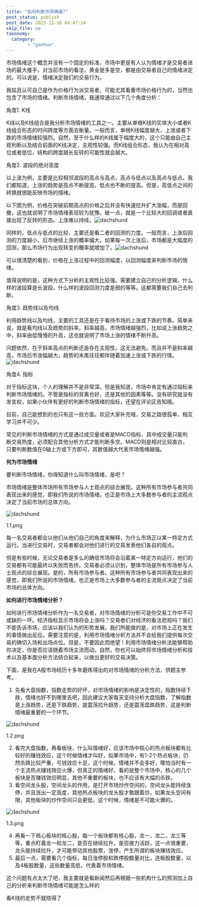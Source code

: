 ```yaml
---
title: "如何判断市场情绪?"
post_status: publish
post_date: 2023-11-16 04:47:14
skip_file: no
taxonomy:
  category:
        - "ganhuo"
---
```


市场情绪这个概念并没有一个固定的标准，市场中更是有人认为情绪才是交易者进场的最大推手。对当前市场的看法，黄金是多是空，都是由交易者自己的情绪决定的。可以说是，情绪决定我们的交易行为。

我姑且认可自己是作为价格行为派交易者，可能尤其看重市场价格行为的，当然也包含了市场的情绪。判断市场情绪，我通常通过以下几个角度分析：

角度1. K线

K线以及K线组合是我分析市场情绪的工具之一。主要从单根K线的实体大小或者K线组合形态的时间跨度等方面去衡量。一般而言，单根K线幅度越大，上涨或者下跌的市场情绪较强烈。自然，至于什么样的K线属于幅度大的，这个只能由自己主观判断以及结合前面的K线决定，主观性较强。而K线组合形态，我认为在相对高位或者低位，结构的跨度越长反转的可能性就会越大。

角度2. 波段的绝对高度

以上涨为例，主要是比较相邻波段的高点与高点，高点与低点以及高点与低点。我们都知道，上涨的趋势是高点不断提高，低点也不断的提高。但是，高低点之间的转换就很能反映市场的情绪。

以下图为例，价格在突破前期高点的价格之后并没有快速拉升扩大涨幅，而是回撤，这也就说明了市场情绪表现较为犹豫。破一点，就是一个比较大的回调或者直接出现了反转的形态。上涨难以持续。![dachshund](https://cdn.fendou.la/funstoutiao/2020/12/115211822.png "5.png")

同样的，低点与低点的比较，主要还是看二者的回测的力度。一般而言，上涨后回测的力度越小，后市继续上涨的概率偏大。如果每一次上涨后，市场都是大幅度的回测，那么市场行为出现转变的概率就增加了。![dachshund](https://cdn.fendou.la/funstoutiao/2020/12/115236854.png "6.png")

可以很清楚的看到，价格在上涨过程中的回测幅度，以回测幅度来判断市场的情绪。

值得说明的是，这种方式下分析的主观性比较强。需要建立自己的分析逻辑，什么样的波段算是长波段，什么样的波段回测力度是弱的等等。这都需要我们自己去判断。

角度3. 趋势线以及均线

利用趋势线以及均线，主要的工具还是在于看待市场的上涨或下跌的节奏。简单来说，就是看均线以及趋势的斜率。斜率越高，市场情绪越强烈，比如说上涨趋势之中，斜率由低慢慢的升高，这也就说明了市场上涨的情绪不断升高。

问题依然，在于斜率高点的判断还是存在主观性，这无法避免。而且并不是斜率越高，市场后市涨幅越大，趋势的末尾往往都伴随着加速上涨或下跌的行情。![dachshund](https://cdn.fendou.la/funstoutiao/2020/12/115257605.png "7.png")

角度4. 指标

对于指标这块，个人的理解并不是非常深。但是我知道，市场中肯定有通过指标来判断市场情绪的。不管是指标的背离也好，还是其他的因素等等。没有研究就没有发言权，如果小伙伴有更好的判断市场情绪的指标，还望在评论区告知哦。

目前，自己能想到的也只有这一些方面。欢迎大家补充哦，交易之路很孤单，相互学习并不可少。

常见的判断市场情绪的方式是通过成交量或者是MACD指标，其中成交量只能判断交易热度，必须配合其他分析方式才能判断多空。MACD则是相对比较直白，只要判断数值在0轴上方或下方即可，其数值越大代表市场情绪越强。

**何为市场情绪**

要判断市场情绪，你得知道什么叫市场情绪，是吧？

市场情绪是整体市场所有市场参与人士观点的综合展现。这种所有市场参与者共同表现出来的感觉，即我们所说的市场情绪。也正是市场上大多数参与者的主流观点决定了当前市场的总体方向。

![dachshund](https://cdn.fendou.la/funstoutiao/2020/12/182340858.png "1.1.png")

1.1.png

每一名交易者都会以他们从他们自己的角度来解释，为什么市场正以某一特定方式运行。当进行交易时，交易者都会对他们进行的交易发表他们各自的观点。

但是有些时候，无论交易者是多么的确信市场将会沿着某一特定方向运行，他们的交易都有可能最终以失败而告终。交易者必须认识到，整体市场是所有市场参与人士观点的综合展现。是的，所有市场参与者。这种所有市场参与者共同表现出来的感觉，即我们所说的市场情绪。也正是市场上大多数参与者的主流观点决定了当前市场的总体方向。

**如何进行市场情绪分析？**

如何进行市场情绪分析作为一名交易者，对市场情绪的分析可是你交易工作中不可或缺的一环。经济指标显示市场将会上涨吗？交易者们对经济的看法悲观吗？我们不能告诉市场，应该以我们认为的形势发展。我们所能做的是，对市场上正在发生的事情做出反应。需要注意的是，利用市场情绪分析方法并不会给我们提供每次交易的确切入场和出场点位。但是，不要因此而绝望！利用市场情绪分析法能够帮助你决定，你是否应该随着市场主流而动。自然，你也可以始终将市场情绪分析和技术以及基本面分析方法结合起来，以做出更好的交易决策。

下面，是我在A股市场经历十多年磨炼得出的对市场情绪的分析方法，供题主参考。

1. 先看大盘指数，指数走势的好坏，对市场情绪的影响是决定性的，指数持续下跌，情绪也好不到哪里去吧，因此建议大家每天坚持分析大盘指数，了解指数是上涨趋势，还是下跌趋势，是震荡拉升趋势，还是震荡盘跌趋势，这是判断情绪最重要的一个环节。

![dachshund](https://cdn.fendou.la/funstoutiao/2020/12/182500718.png "1.2.png")

1.2.png

2. 看完大盘指数，再看板块，什么叫情绪好，应该市场中核心的热点板块都有比较好的赚钱效应，这个时候情绪才叫好，如果市场中，有1-2个热点板块，仍然杀跌比较严重，亏钱效应十足，这个时候，情绪并不会多好，哪怕当时有一个主流热点赚钱效应火爆，但真正的情绪好，看的是整个市场中，核心的几个板块是否赚钱效应明显，其他不重要的板块，也不应该有大幅的杀跌。
3. 看空间龙头股，空间龙头的作用，是打开市场炒作空间的，空间龙头能持续涨停，并且涨出一定高度，其他热点板块的龙头股才敢跟着炒，如果龙头空间有限，其他板块的炒作空间只会更低，这个时候，情绪是不可能火爆的。

![dachshund](https://cdn.fendou.la/funstoutiao/2020/12/182637828.png "1.3.png")

1.3.png

4. 再看一下核心板块的核心股，每一个板块都有核心股，龙一，龙二，龙三等等，重点盯着龙一和龙二，是否在继续拉升，是否接力活跃，这一点很重要，龙头能持续拉升，才可能带动其他股票，涨停，产生所谓的板块赚钱效应。
5. 最后一点，需要看几个指标，每日涨停股和跌停股数量对比，连板股数量，以及4板股数量，这些数量高低，代表着市场情绪。

这个问题有点太大了吧，我主要就是看新闻然后再根据一些机构什么的预测加上自己的分析来判断市场情绪可能是怎么样的

看K线的走势不就晓得了
